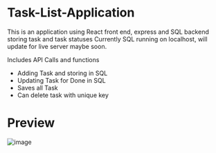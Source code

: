 # Task-List-Application
This is an application using React front end, express and SQL backend storing task and task statuses
Currently SQL running on localhost, will update for live server maybe soon.

Includes API Calls and functions
- Adding Task and storing in SQL
- Updating Task for Done in SQL
- Saves all Task
- Can delete task with unique key

# Preview

![image](https://user-images.githubusercontent.com/107081345/186983855-c49dd342-ef29-46fb-9ff5-281651129732.png)
